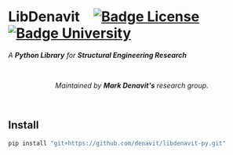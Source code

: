 
# LibDenavit [![Badge License]][License] [![Badge University]][University]

*A **Python Library** for **Structural Engineering Research**​*

<br>

<div align = center>

*Maintained by **Mark Denavit's** research group.*

</div>

<br>

## Install

```sh
pip install "git+https://github.com/denavit/libdenavit-py.git"
```


<!----------------------------------------------------------------------------->

[Badge University]: https://img.shields.io/badge/University-Tennessee_--_Knoxville-FF8200?style=for-the-badge
[Badge License]: https://img.shields.io/badge/License-Unkown-darkgray?style=for-the-badge

[University]: https://www.utk.edu/
[License]: #



